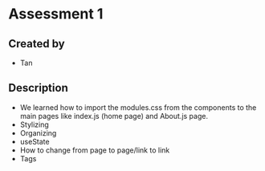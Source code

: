 # Assessment 1
## Created by
- Tan 
## Description
- We learned how to import the modules.css from the components to the main pages like index.js (home page) and About.js page.
- Stylizing
- Organizing 
- useState
- How to change from page to page/link to link 
- Tags
